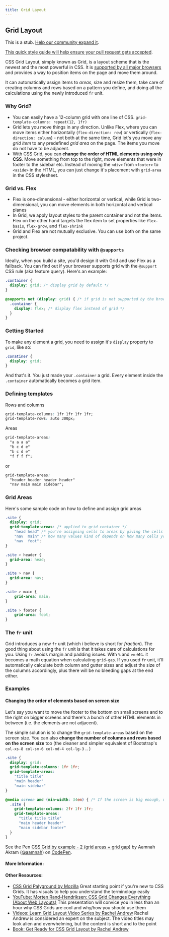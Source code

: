 ```yaml
---
title: Grid Layout
---
```

## Grid Layout

This is a stub. <a href='https://github.com/freecodecamp/guides/tree/master/src/pages/css/layout/grid-layout/index.md' target='_blank' rel='nofollow'>Help our community expand it</a>.

<a href='https://github.com/freecodecamp/guides/blob/master/README.md' target='_blank' rel='nofollow'>This quick style guide will help ensure your pull request gets accepted</a>.

<!-- The article goes here, in GitHub-flavored Markdown. Feel free to add YouTube videos, images, and CodePen/JSBin embeds  -->

CSS Grid Layout, simply known as Grid, is a layout scheme that is the newest and the most powerful in CSS. It is [supported by all major browsers](https://caniuse.com/#feat=css-grid) and provides a way to position items on the page and move them around. 

It can automatically assign items to _areas_, size and resize them, take care of creating columns and rows based on a pattern you define, and doing all the calculations using the newly introduced `fr` unit.

### Why Grid?  

- You can easily have a 12-column grid with one line of CSS. `grid-template-columns: repeat(12, 1fr)`
- Grid lets you move things in any direction. Unlike Flex, where you can move items either horizontally (`flex-direction: row`) or vertically (`flex-direction: column`) - not both at the same time, Grid let's you move any _grid item_ to any predefined _grid area_ on the page. The items you move do not have to be adjacent.
- With CSS Grid, you can **change the order of HTML elements using only CSS**. Move something from top to the right, move elements that were in footer to the sidebar etc. Instead of moving the `<div>` from `<footer>` to `<aside>` in the HTML, you can just change it's placement with `grid-area` in the CSS stylesheet.

### Grid vs. Flex

- Flex is one-dimensional - either horizontal or vertical, while Grid is two-dimensional, you can move elements in both horizontal and vertical planes
- In Grid, we apply layout styles to the parent container and not the items. Flex on the other hand targets the flex item to set properties like `flex-basis`, `flex-grow`, and `flex-shrink`
- Grid and Flex are not mutually exclusive. You can use both on the same project.


### Checking browser compatability with `@supports` 

Ideally, when you build a site, you'd design it with Grid and use Flex as a fallback. You can find out if your browser supports grid with the `@support` CSS rule (aka feature query). Here's an example:

```css
.container {
  display: grid; /* display grid by default */
}

@supports not (display: grid) { /* if grid is not supported by the browser */
  .container {
    display: flex; /* display flex instead of grid */
  }
}
```

### Getting Started

To make any element a grid, you need to assign it's `display` property to `grid`, like so:  

```css
.conatiner {
  display: grid;
}
```

And that's it. You just made your `.container` a grid. Every element inside the `.container` automatically becomes a grid item.

### Defining templates

Rows and columns

```css
grid-template-columns: 1fr 1fr 1fr 1fr;
grid-template-rows: auto 300px;
```

Areas

```css
grid-template-areas: 
  "a a a a"
  "b c d e"
  "b c d e"
  "f f f f";
```

or

```css
grid-template-areas:
  "header header header header"
  "nav main main sidebar";
```

### Grid Areas

Here's some sample code on how to define and assign grid areas

```css
.site {
  display: grid;
  grid-template-areas: /* applied to grid container */
    "head head" /* you're assigning cells to areas by giving the cells an area name */
    "nav  main" /* how many values kind of depends on how many cells you have in the grid */
    "nav  foot";
}

.site > header {
  grid-area: head;
}

.site > nav {
  grid-area: nav;
}

.site > main {
    grid-area: main;
}

.site > footer {
    grid-area: foot;
}
```

### The `fr` unit
Grid introduces a new `fr` unit (which i believe is short for _fraction_). The good thing about using the `fr` unit is that it takes care of calculations for you. Using `fr` avoids margin and padding issues. With `%` and `em` etc. it becomes a math equation when calculating `grid-gap`. If you used `fr` unit, it’ll automatically calculate both column and gutter sizes and adjust the size of the columns accordingly, plus there will be no bleeding gaps at the end either.

### Examples

#### Changing the order of elements based on screen size

Let's say you want to move the footer to the bottom on small screens and to the right on bigger screens and there's a bunch of other HTML elements in between (i.e. the elements are not adjacent).

The simple solution is to change the `grid-template-areas` based on the screen size. You can also **change the number of columns and rows based on the screen size** too (the cleaner and simpler equivalent of Bootstrap's `col-xs-8 col-sm-6 col-md-4 col-lg-3` .. )

```css
.site {
  display: grid;
  grid-template-columns: 1fr 1fr;
  grid-template-areas:
    "title title"
    "main header"
    "main sidebar"
}

@media screen and (min-width: 34em) { /* If the screen is big enough, use a different template for grid areas */
  .site {
    grid-template-columns: 2fr 1fr 1fr;
    grid-template-areas:
      "title title title"
      "main header header"
      "main sidebar footer"
  }
}
```

<p data-height="300" data-theme-id="31402" data-slug-hash="RLVVoE" data-default-tab="css,result" data-user="aamnah" data-embed-version="2" data-pen-title="CSS Grid by example - 2 (grid areas + grid gap)" class="codepen">See the Pen <a href="https://codepen.io/aamnah/pen/RLVVoE/">CSS Grid by example - 2 (grid areas + grid gap)</a> by Aamnah Akram (<a href="https://codepen.io/aamnah">@aamnah</a>) on <a href="https://codepen.io">CodePen</a>.</p>
<script async src="https://production-assets.codepen.io/assets/embed/ei.js"></script>


#### More Information:
<!-- Please add any articles you think might be helpful to read before writing the article -->

#### Other Resources:
- [CSS Grid Palyground by Mozilla](https://mozilladevelopers.github.io/playground/) Great starting point if you're new to CSS Grids. It has visuals to help you understand the terminology easily
- [YouTube: Morten Rand-Hendriksen: CSS Grid Changes Everything (About Web Layouts)](https://www.youtube.com/watch?v=txZq7Laz7_4) This presentation will convice you in less than an hour why CSS Grids are cool and why/how you should use them
- [Videos: Learn Grid Layout Video Series by Rachel Andrew](https://gridbyexample.com/video/) Rachel Andrew is considered an expert on the subject. The video titles may look alien and overwhelming, but the content is short and to the point
- [Book: Get Ready for CSS Grid Layout by Rachel Andrew](https://abookapart.com/products/get-ready-for-css-grid-layout)

